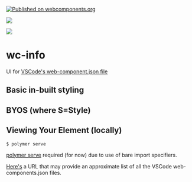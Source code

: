 [![Published on webcomponents.org](https://img.shields.io/badge/webcomponents.org-published-blue.svg)](https://www.webcomponents.org/element/wc-info)

<a href="https://nodei.co/npm/wc-info/"><img src="https://nodei.co/npm/wc-info.png"></a>

<img src="https://badgen.net/bundlephobia/minzip/wc-info">

# wc-info

UI for [VSCode's web-component.json file](https://code.visualstudio.com/updates/v1_30#_html-custom-tags-attributes-support)

## Basic in-built styling

<!--
```
<custom-element-demo>
<template>
    <div>
        <wc-info package-name="npm install wc-info" href="https://unpkg.com/wc-info@0.0.12/web-components.json">
        </wc-info>
        <wc-info package-name="npm install if-diff" href="https://unpkg.com/if-diff@0.0.17/web-components.json">
        </wc-info>
        <wc-info package-name="npm install p-d.p-u" href="https://unpkg.com/p-d.p-u@0.0.94/web-components.json">
        </wc-info>
        <wc-info package-name="npm install xtal-fetch" href="https://unpkg.com/xtal-fetch@0.0.53/web-components.json">
        </wc-info>
        <wc-info package-name="npm install xtal-state" href="https://unpkg.com/xtal-state@0.0.60/web-components.json">
        </wc-info>
        <wc-info package-name="npm install billboard-charts" href="https://unpkg.com/billboard-charts@0.1.31/web-components.json">
        </wc-info>
        <wc-info package-name="npm install xtal-siema" href="https://unpkg.com/xtal-siema@0.0.26/web-components.json">
        </wc-info>
        <script type="module" src="https://unpkg.com/wc-info@0.0.23/dist/wc-info.iife.js"></script>
    </div>
    <style>
        wc-info{
            margin-top: 10px;
        }
    </style>
</template>
</custom-element-demo>
```
-->

## BYOS (where S=Style)

<!--
```
<custom-element-demo>
  <template>
    <div>

        <wc-info-base href="https://unpkg.com/wc-info@0.0.4/web-components.json" package-name="npm.wc-info"></wc-info-base>
        <style>
            .card {
                    padding: 16px;
                    mix-blend-mode: difference;
                    display: flex;
                    flex-direction: column;
                    align-items: center;
                    transition: all 0.3s cubic-bezier(.25, .8, .25, 1);
        
                    /* Add shadows to create the "card" effect */
                    box-shadow: 0 4px 8px 0 rgba(0, 0, 0, 0.2);
                    /* transition: 0.3s; */
                }
            .WCLabel{
                font-weight: 800;
            }
            dt{
                font-weight: 700;
            }
            .WCInfo.card{
                display: flex;
                flex-direction: column;
                align-items: flex-start;
            }
        </style>
        <script type="module" src="https://unpkg.com/wc-info@0.0.14/dist/wc-info-base.iife.js"></script>
    </div>
  </template>
</custom-element-demo>
```
-->


## Viewing Your Element (locally)

```
$ polymer serve
```

[polymer serve](https://www.npmjs.com/package/polymer-cli) required (for now) due to use of bare import specifiers.


[Here's](https://github.com/search?q=%22description%22+%22tags%22+path%3A%2F+filename%3A%22web-components.json%22) a URL that may provide an approximate list of all the VSCode web-components.json files.



